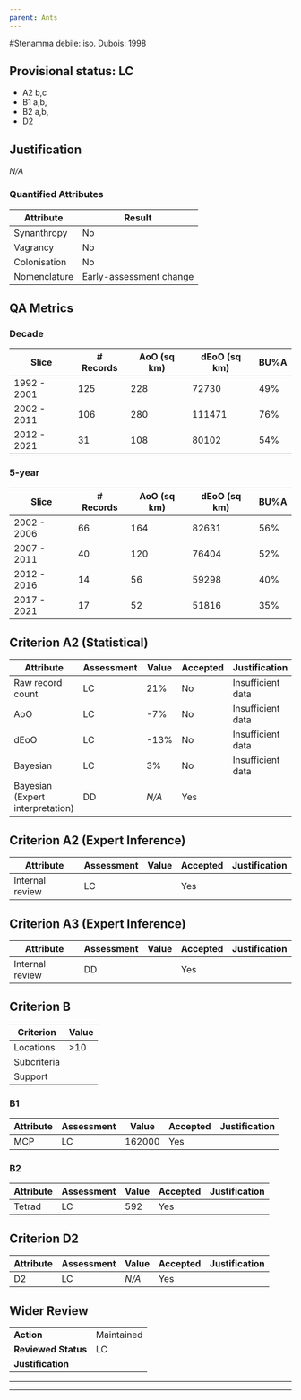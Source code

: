 ```yaml
---
parent: Ants
---
```

#Stenamma debile: iso. Dubois: 1998
## Provisional status: LC
- A2 b,c
- B1 a,b, 
- B2 a,b, 
- D2

## Justification
*N/A*
### Quantified Attributes
|Attribute|Result|
|---|---|
|Synanthropy|No|
|Vagrancy|No|
|Colonisation|No|
|Nomenclature|Early-assessment change|
## QA Metrics
### Decade
| Slice | # Records | AoO (sq km) | dEoO (sq km) |BU%A |
|---|---|---|---|---|
|1992 - 2001|125|228|72730|49%|
|2002 - 2011|106|280|111471|76%|
|2012 - 2021|31|108|80102|54%|
### 5-year
| Slice | # Records | AoO (sq km) | dEoO (sq km) |BU%A |
|---|---|---|---|---|
|2002 - 2006|66|164|82631|56%|
|2007 - 2011|40|120|76404|52%|
|2012 - 2016|14|56|59298|40%|
|2017 - 2021|17|52|51816|35%|
## Criterion A2 (Statistical)
|Attribute|Assessment|Value|Accepted|Justification
|---|---|---|---|---|
|Raw record count|LC|21%|No|Insufficient data|
|AoO|LC|-7%|No|Insufficient data|
|dEoO|LC|-13%|No|Insufficient data|
|Bayesian|LC|3%|No|Insufficient data|
|Bayesian (Expert interpretation)|DD|*N/A*|Yes||
## Criterion A2 (Expert Inference)
|Attribute|Assessment|Value|Accepted|Justification
|---|---|---|---|---|
|Internal review|LC||Yes||
## Criterion A3 (Expert Inference)
|Attribute|Assessment|Value|Accepted|Justification
|---|---|---|---|---|
|Internal review|DD||Yes||
## Criterion B
|Criterion| Value|
|---|---|
|Locations|>10|
|Subcriteria||
|Support||
### B1
|Attribute|Assessment|Value|Accepted|Justification
|---|---|---|---|---|
|MCP|LC|162000|Yes||
### B2
|Attribute|Assessment|Value|Accepted|Justification
|---|---|---|---|---|
|Tetrad|LC|592|Yes||
## Criterion D2
|Attribute|Assessment|Value|Accepted|Justification
|---|---|---|---|---|
|D2|LC|*N/A*|Yes||
## Wider Review
|  |  |
|---|---|
|**Action**|Maintained|
|**Reviewed Status**|LC|
|**Justification**||
---
 ---
 <br><br>
 
